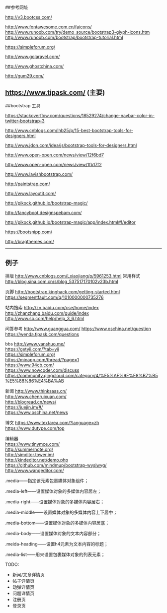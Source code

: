 ##参考网址

http://v3.bootcss.com/  

http://www.fontawesome.com.cn/faicons/  
http://www.runoob.com/try/demo_source/bootstrap3-glyph-icons.htm  
http://www.runoob.com/bootstrap/bootstrap-tutorial.html  

https://simpleforum.org/

http://www.golaravel.com/

http://www.ghostchina.com/

http://gum29.com/

https://www.tipask.com/ (主要)
-------------------
##bootstrap 工具

https://stackoverflow.com/questions/18529274/change-navbar-color-in-twitter-bootstrap-3

http://www.cnblogs.com/lhb25/p/15-best-bootstrap-tools-for-designers.html

http://www.jdon.com/idea/js/bootstrap-tools-for-designers.html

http://www.open-open.com/news/view/12f6bd7

http://www.open-open.com/news/view/1fb17f2

http://www.lavishbootstrap.com/

http://paintstrap.com/

http://www.layoutit.com/

http://pikock.github.io/bootstrap-magic/

http://fancyboot.designspebam.com/

http://pikock.github.io/bootstrap-magic/app/index.html#!/editor

https://bootsnipp.com/

http://bragthemes.com/

---------------------------------
## 例子
排版 http://www.cnblogs.com/Lxiaojiang/p/5961253.html
常用样式 http://blog.sina.com.cn/s/blog_537517170102v23b.html


页脚
http://bootstrap.kinghack.com/getting-started.html
https://segmentfault.com/q/1010000000735276


站内搜索
http://zn.baidu.com/cse/home/index
http://zhanzhang.baidu.com/guide/index
http://www.so.com/help/help_3_6.html


问答参考
http://www.guanggua.com/
https://www.oschina.net/question
https://wenda.tipask.com/questions


bbs
http://www.yanshuo.me/  
https://getyii.com/?tab=yii  
https://simpleforum.org/  
https://minapp.com/thread/?page=1  
https://www.94cb.com/  
https://www.nowcoder.com/discuss  
https://community.qingcloud.com/category/4/%E5%AE%9E%E8%B7%B5%E5%88%86%E4%BA%AB  


新闻
http://www.thinksaas.cn/  
http://www.chenruixuan.com/  
http://blogread.cn/news/  
https://juejin.im/#/  
https://www.oschina.net/news  



博文
https://www.textarea.com/?language=zh  
https://www.dutype.com/top  


编辑器  
https://www.tinymce.com/  
http://summernote.org/  
http://simditor.tower.im/  
http://kindeditor.net/demo.php  
https://github.com/mindmup/bootstrap-wysiwyg/  
http://www.wangeditor.com/  



.media——指定该元素包裹媒体对象组件；

.media-left——设置媒体对象的多媒体内容居左；

.media-right——设置媒体对象的多媒体内容居右；

.media-middle——设置媒体对象的多媒体内容上下居中；

.media-bottom——设置媒体对象的多媒体内容居底；

.media-body——设置媒体对象的文本内容部分；

.meida-heading——设置h4元素为文本内容的标题；

.media-list——用来设置包裹媒体对象的列表元素；


TODO:
- 新闻/文章详情页
- 帖子详情页
- 动弹详情页
- 问题详情页
- 注册页
- 登录页



